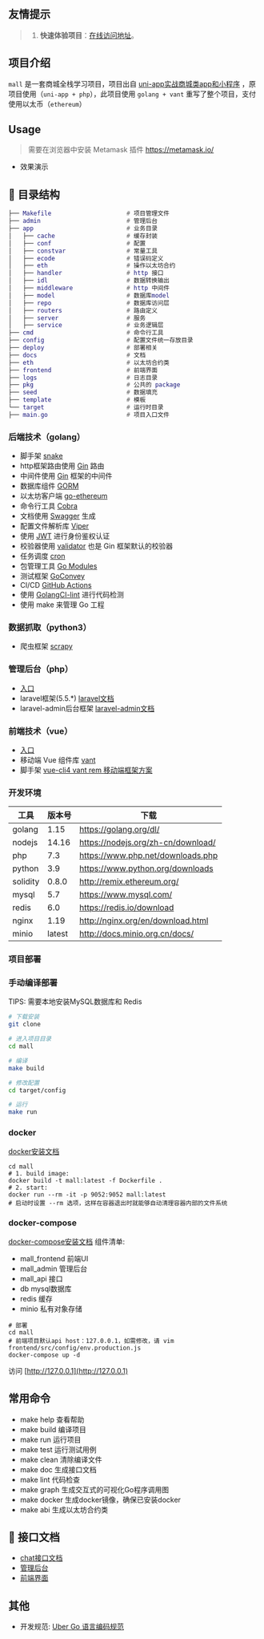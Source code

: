 ## 友情提示

> 1. **快速体验项目**：[在线访问地址](http://mall.example.com)。

## 项目介绍

`mall` 是一套商城全栈学习项目，项目出自 [uni-app实战商城类app和小程序](https://study.163.com/course/introduction/1209401825.htm)
，原项目使用（`uni-app + php`），此项目使用 `golang + vant` 重写了整个项目，支付使用以太币（`ethereum`）

## Usage

> 需要在浏览器中安装 Metamask 插件 https://metamask.io/

- 效果演示

## 📗 目录结构

```lua
├── Makefile                     # 项目管理文件
├── admin                        # 管理后台
├── app                          # 业务目录
│   ├── cache                    # 缓存封装
│   ├── conf                     # 配置
│   ├── constvar                 # 常量工具
│   ├── ecode                    # 错误码定义
│   ├── eth                      # 操作以太坊合约
│   ├── handler                  # http 接口
│   ├── idl                      # 数据转换输出
│   ├── middleware               # http 中间件
│   ├── model                    # 数据库model
│   ├── repo                     # 数据库访问层
│   ├── routers                  # 路由定义
│   ├── server                   # 服务
│   ├── service                  # 业务逻辑层
├── cmd                          # 命令行工具
├── config                       # 配置文件统一存放目录
├── deploy                       # 部署相关
├── docs                         # 文档
├── eth                          # 以太坊合约类
├── frontend                     # 前端界面
├── logs                         # 日志目录
├── pkg                          # 公共的 package
├── seed                         # 数据填充
├── template                     # 模板
└── target                       # 运行时目录
├── main.go                      # 项目入口文件
```

### 后端技术（golang）

- 脚手架 [snake](https://github.com/1024casts/snake)
- http框架路由使用 [Gin](https://github.com/gin-gonic/gin) 路由
- 中间件使用 [Gin](https://github.com/gin-gonic/gin) 框架的中间件
- 数据库组件 [GORM](https://gorm.io)
- 以太坊客户端 [go-ethereum](https://github.com/ethereum/go-ethereum)
- 命令行工具 [Cobra](https://github.com/spf13/cobra)
- 文档使用 [Swagger](https://swagger.io/) 生成
- 配置文件解析库 [Viper](https://github.com/spf13/viper)
- 使用 [JWT](https://jwt.io/) 进行身份鉴权认证
- 校验器使用 [validator](https://github.com/go-playground/validator)  也是 Gin 框架默认的校验器
- 任务调度 [cron](https://github.com/robfig/cron)
- 包管理工具 [Go Modules](https://github.com/golang/go/wiki/Modules)
- 测试框架 [GoConvey](http://goconvey.co/)
- CI/CD [GitHub Actions](https://github.com/actions)
- 使用 [GolangCI-lint](https://golangci.com/) 进行代码检测
- 使用 make 来管理 Go 工程

### 数据抓取（python3）

- 爬虫框架 [scrapy](https://github.com/scrapy/scrapy)

### 管理后台（php）

- [入口](./admin)
- laravel框架(5.5.*) [laravel文档](https://learnku.com/docs/laravel/5.5/installation/1282)
- laravel-admin后台框架 [laravel-admin文档](https://laravel-admin.org/)

### 前端技术（vue）

- [入口](./frontend)
- 移动端 Vue 组件库 [vant](https://youzan.github.io/vant/#/zh-CN/)
- 脚手架 [vue-cli4 vant rem 移动端框架方案](https://github.com/sunniejs/vue-h5-template)

### 开发环境

| 工具           | 版本号 | 下载                                                            |
| ------------- | ------ | ------------------------------------------------------------ |
| golang        | 1.15   | https://golang.org/dl/                                       |
| nodejs        | 14.16  | https://nodejs.org/zh-cn/download/                           |
| php           | 7.3    | https://www.php.net/downloads.php                            |
| python        | 3.9    | https://www.python.org/downloads                             |
| solidity      | 0.8.0  | http://remix.ethereum.org/                                   |
| mysql         | 5.7    | https://www.mysql.com/                                       |
| redis         | 6.0    | https://redis.io/download                                    |
| nginx         | 1.19   | http://nginx.org/en/download.html                            |
| minio         | latest | http://docs.minio.org.cn/docs/                               |

### 项目部署

### 手动编译部署

TIPS: 需要本地安装MySQL数据库和 Redis

```bash
# 下载安装
git clone 

# 进入项目目录
cd mall

# 编译
make build

# 修改配置
cd target/config

# 运行
make run
```

### docker

[docker安装文档](https://docs.docker.com/engine/install/)

```shell
cd mall
# 1. build image: 
docker build -t mall:latest -f Dockerfile .
# 2. start: 
docker run --rm -it -p 9052:9052 mall:latest
# 启动时设置 --rm 选项，这样在容器退出时就能够自动清理容器内部的文件系统
```

### docker-compose

[docker-compose安装文档](https://docs.docker.com/compose/install/)
组件清单:

- mall_frontend 前端UI
- mall_admin 管理后台
- mall_api 接口
- db mysql数据库
- redis 缓存
- minio 私有对象存储

```shell
# 部署
cd mall
# 前端项目默认api host：127.0.0.1，如需修改，请 vim frontend/src/config/env.production.js
docker-compose up -d
```

访问 [http://127.0.0.1](http://127.0.0.1)


## 常用命令

- make help 查看帮助
- make build 编译项目
- make run 运行项目
- make test 运行测试用例
- make clean 清除编译文件
- make doc 生成接口文档
- make lint 代码检查
- make graph 生成交互式的可视化Go程序调用图
- make docker 生成docker镜像，确保已安装docker
- make abi 生成以太坊合约类

## 📝 接口文档

- [chat接口文档](http://127.0.0.1:9050/swagger/index.html)
- [管理后台](http://127.0.0.1:8000)
- [前端界面](http://127.0.0.1)

## 其他

- 开发规范: [Uber Go 语言编码规范](https://github.com/xxjwxc/uber_go_guide_cn)